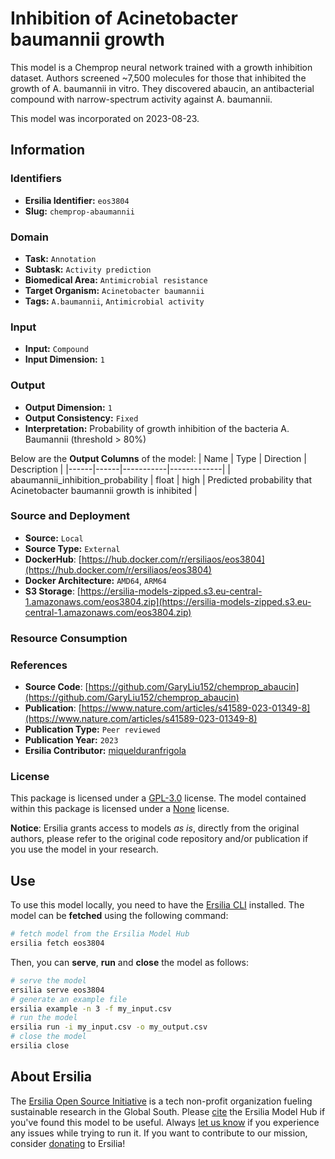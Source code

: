# Inhibition of Acinetobacter baumannii growth

This model is a Chemprop neural network trained with a growth inhibition dataset. Authors screened ~7,500 molecules for those that inhibited the growth of A. baumannii in vitro. They discovered abaucin, an antibacterial compound with narrow-spectrum activity against A. baumannii.

This model was incorporated on 2023-08-23.

## Information
### Identifiers
- **Ersilia Identifier:** `eos3804`
- **Slug:** `chemprop-abaumannii`

### Domain
- **Task:** `Annotation`
- **Subtask:** `Activity prediction`
- **Biomedical Area:** `Antimicrobial resistance`
- **Target Organism:** `Acinetobacter baumannii`
- **Tags:** `A.baumannii`, `Antimicrobial activity`

### Input
- **Input:** `Compound`
- **Input Dimension:** `1`

### Output
- **Output Dimension:** `1`
- **Output Consistency:** `Fixed`
- **Interpretation:** Probability of growth inhibition of the bacteria A. Baumannii (threshold > 80%)

Below are the **Output Columns** of the model:
| Name | Type | Direction | Description |
|------|------|-----------|-------------|
| abaumannii_inhibition_probability | float | high | Predicted probability that Acinetobacter baumannii growth is inhibited |


### Source and Deployment
- **Source:** `Local`
- **Source Type:** `External`
- **DockerHub**: [https://hub.docker.com/r/ersiliaos/eos3804](https://hub.docker.com/r/ersiliaos/eos3804)
- **Docker Architecture:** `AMD64`, `ARM64`
- **S3 Storage**: [https://ersilia-models-zipped.s3.eu-central-1.amazonaws.com/eos3804.zip](https://ersilia-models-zipped.s3.eu-central-1.amazonaws.com/eos3804.zip)

### Resource Consumption


### References
- **Source Code**: [https://github.com/GaryLiu152/chemprop_abaucin](https://github.com/GaryLiu152/chemprop_abaucin)
- **Publication**: [https://www.nature.com/articles/s41589-023-01349-8](https://www.nature.com/articles/s41589-023-01349-8)
- **Publication Type:** `Peer reviewed`
- **Publication Year:** `2023`
- **Ersilia Contributor:** [miquelduranfrigola](https://github.com/miquelduranfrigola)

### License
This package is licensed under a [GPL-3.0](https://github.com/ersilia-os/ersilia/blob/master/LICENSE) license. The model contained within this package is licensed under a [None](LICENSE) license.

**Notice**: Ersilia grants access to models _as is_, directly from the original authors, please refer to the original code repository and/or publication if you use the model in your research.


## Use
To use this model locally, you need to have the [Ersilia CLI](https://github.com/ersilia-os/ersilia) installed.
The model can be **fetched** using the following command:
```bash
# fetch model from the Ersilia Model Hub
ersilia fetch eos3804
```
Then, you can **serve**, **run** and **close** the model as follows:
```bash
# serve the model
ersilia serve eos3804
# generate an example file
ersilia example -n 3 -f my_input.csv
# run the model
ersilia run -i my_input.csv -o my_output.csv
# close the model
ersilia close
```

## About Ersilia
The [Ersilia Open Source Initiative](https://ersilia.io) is a tech non-profit organization fueling sustainable research in the Global South.
Please [cite](https://github.com/ersilia-os/ersilia/blob/master/CITATION.cff) the Ersilia Model Hub if you've found this model to be useful. Always [let us know](https://github.com/ersilia-os/ersilia/issues) if you experience any issues while trying to run it.
If you want to contribute to our mission, consider [donating](https://www.ersilia.io/donate) to Ersilia!
